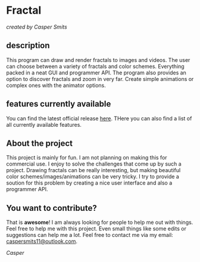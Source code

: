# Fractal
_created by Casper Smits_
## description
This program can draw and render fractals to images and videos. The user can choose between a variety of fractals and color schemes. Everything packed in a neat GUI and programmer API. The program also provides an option to discover fractals and zoom in very far. Create simple animations or complex ones with the animator options. 

## features currently available
You can find the latest official release [here](https://github.com/Dacaspex/Fractal/releases/latest). THere you can also find a list of all currently available features.

## About the project
This project is mainly for fun. I am not planning on making this for commercial use. I enjoy to solve the challenges that come up by such a project. Drawing fractals can be really interesting, but making beautiful color schemes/images/animations can be very tricky. I try to provide a soution for this problem by creating a nice user interface and also a programmer API. 

## You want to contribute?
That is __awesome__! I am always looking for people to help me out with things. Feel free to help me with this project. Even small things like some edits or suggestions can help me a lot. Feel free to contact me via my email: caspersmits11@outlook.com.

_Casper_
